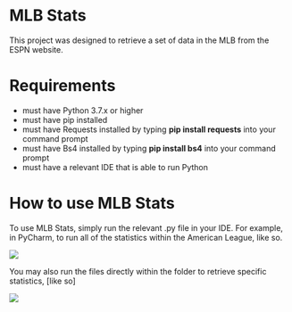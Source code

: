 # MLB Stats

This project was designed to retrieve a set of data in the MLB from the ESPN website.

# Requirements
- must have Python 3.7.x or higher
- must have pip installed
- must have Requests installed by typing **pip install requests** into your command prompt
- must have Bs4 installed by typing **pip install bs4** into your command prompt
- must have a relevant IDE that is able to run Python

# How to use MLB Stats
To use MLB Stats, simply run the relevant .py file in your IDE. For example, in PyCharm, to run all of the
statistics within the American League, like so.

![](https://cdn.discordapp.com/attachments/526891145733603339/677998191106326540/unknown.png)

You may also run the files directly within the folder to retrieve specific statistics,
 [like so]

 ![](https://cdn.discordapp.com/attachments/526891145733603339/677998766850310167/unknown.png)
